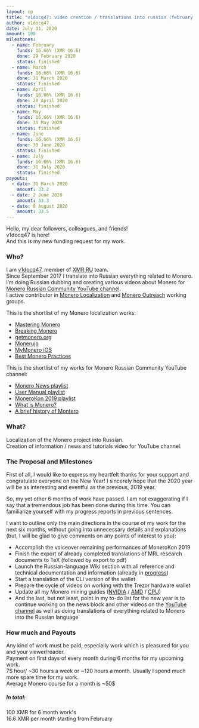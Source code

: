 ```yaml
---
layout: cp
title: "v1docq47: video creation / translations into russian (february - july 2020)"
author: v1docq47
date: July 31, 2020
amount: 100
milestones:
  - name: February
    funds: 16.66% (XMR 16.6)
    done: 29 February 2020
    status: finished
  - name: March
    funds: 16.66% (XMR 16.6)
    done: 31 March 2020
    status: finished
  - name: April
    funds: 16.66% (XMR 16.6)
    done: 20 April 2020
    status: finished
  - name: May
    funds: 16.66% (XMR 16.6)
    done: 31 May 2020
    status: finished
  - name: June
    funds: 16.66% (XMR 16.6)
    done: 30 June 2020
    status: finished
  - name: July
    funds: 16.66% (XMR 16.6)
    done: 31 July 2020
    status: finished
payouts:
  - date: 31 March 2020
    amount: 33.2
  - date: 2 June 2020
    amount: 33.3
  - date: 8 August 2020
    amount: 33.5
---
```


Hello, my dear followers, colleagues, and friends!  
v1docq47 is here!  
And this is my new funding request for my work.  

### Who?

I am [v1docq47](https://t.me/v1docq47), member of [XMR.RU](https://xmr.ru/) team.  
Since September 2017 I translate into Russian everything related to Monero. I’m doing Russian dubbing and creating various videos about Monero for [Monero Russian Community YouTube channel](https://www.youtube.com/channel/UChZc5PLsbP5zeFrmOYMKGmA).  
I active contributor in [Monero Localization](https://taiga.getmonero.org/profile/v1docq47) and [Monero Outreach](https://taiga.getmonero.org/profile/v1docq47) working groups.

This is the shortlist of my Monero localization works:
- [Mastering Monero](https://docs.xmr.ru/books/mastering-monero/)  
- [Breaking Monero](https://docs.xmr.ru/breaking/)  
- [getmonero.org](https://repo.getmonero.org/monero-project/monero-site/merge_requests/913)  
- [Monerujo](https://github.com/m2049r/xmrwallet/pull/278)  
- [MyMonero iOS](https://crowdin.com/project/mymonero-app-ios/ru#)  
- [Best Monero Practices](https://github.com/monero-ecosystem/outreach-docs/pull/68)  

This is the shortlist of my works for Monero Russian Community YouTube channel:
- [Monero News playlist](https://www.youtube.com/playlist?list=PLQyX7h187qnQWtCN6brBXsB9QLEuaJWQO)  
- [User Manual playlist](https://www.youtube.com/playlist?list=LLhZc5PLsbP5zeFrmOYMKGmA)  
- [MoneroKon 2019 playlist](https://www.youtube.com/watch?v=56Tr03HzGJ8&list=PLQyX7h187qnSZG_PTYtO57_z_nFOlWWEM)  
- [What is Monero?](https://youtu.be/YfeRXFT3ECY)  
- [A brief history of Montero](https://youtu.be/r-VmVJN-UHk)

### What?

Localization of the Monero project into Russian.  
Creation of information / news and tutorials video for YouTube channel.

### The Proposal and Milestones

First of all, I would like to express my heartfelt thanks for your support and congratulate everyone on the New Year! I sincerely hope that the 2020 year will be as interesting and eventful as the previous, 2019 year.

So, my yet other 6 months of work have passed. I am not exaggerating if I say that a tremendous job has been done during this time. You can familiarize yourself with my progress reports in previous sentences.  

I want to outline only the main directions in the course of my work for the next six months, without going into unnecessary details and explanations (but, I will be glad to give comments on any points of interest to you):
- Accomplish the voiceover remaining performances of MoneroKon 2019  
- Finish the export of already completed translations of MRL research documents to TeX (followed by export to pdf)  
- Launch the Russian-language Wiki section with all reference and technical documentation and information (already in [progress](https://docs.xmr.ru/moneropedia/))  
- Start a translation of the CLI version of the wallet  
- Prepare the cycle of videos on working with the Trezor hardware wallet  
- Update all my Monero mining guides ([NVIDIA](https://xmr.ru/manuals/how-to-mine-monero-with-nvidia-gpu/) / [AMD](https://xmr.ru/manuals/how-to-mine-monero-with-amd-gpu/) / [CPU](https://xmr.ru/manuals/how-to-mine-monero-cpu/))  
- And the last, but not least, point in my to-do list for the new year is to continue working on the news block and other videos on the [YouTube channel](https://www.youtube.com/c/MoneroRussianCommunity) as well as doing translations of everything related to Monero into the Russian language

### How much and Payouts

Any kind of work must be paid, especially work which is pleasured for you and your viewer/reader.  
Payment on first days of every month during 6 months for my upcoming work.  
7$ hour/ ~30 hours a week or ~120 hours a month. Usually I spend much more spare time for my work.  
Average Monero course for a month is ~50$

##### In total:
100 XMR for 6 month work's  
16.6 XMR per month starting from February
